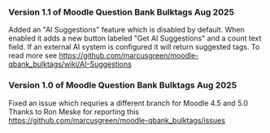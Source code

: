 ### Version 1.1 of Moodle Question Bank Bulktags Aug 2025
Added an "AI Suggestions" feature which is disabled by default.
When enabled it adds a new button labeled "Get AI Suggestions" and
a count text field. If an external AI system is configured it will
return suggested tags. To read more see
https://github.com/marcusgreen/moodle-qbank_bulktags/wiki/AI-Suggestions


### Version 1.0 of Moodle Question Bank Bulktags Aug 2025

Fixed an issue which requries a different branch for Moodle 4.5 and 5.0
Thanks to Ron Meske for reporting this
https://github.com/marcusgreen/moodle-qbank_bulktags/issues
